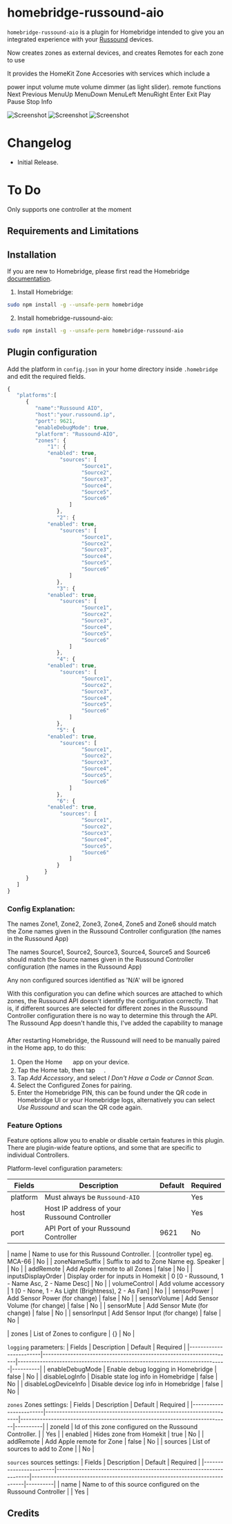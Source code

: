 # homebridge-russound-aio

`homebridge-russound-aio` is a plugin for Homebridge intended to give you an integrated experience with your [Russound](https://russound.com) devices.

Now creates zones as external devices, and creates Remotes for each zone to use 

It provides the HomeKit Zone Accesories with services which include a 

  power
  input
  volume
  mute 
  volume dimmer (as light slider).
  remote functions
      Next
      Previous
      MenuUp
      MenuDown
      MenuLeft
      MenuRight
      Enter
      Exit
      Play
      Pause
      Stop
      Info

![Screenshot](zones.jpg) ![Screenshot](accessories.jpg) ![Screenshot](remote.jpg)

# Changelog
* Initial Release.

# To Do

Only supports one controller at the moment


## Requirements and Limitations

## Installation

If you are new to Homebridge, please first read the Homebridge [documentation](https://www.npmjs.com/package/homebridge).

1. Install Homebridge:
```sh
sudo npm install -g --unsafe-perm homebridge
```

2. Install homebridge-russound-aio:
```sh
sudo npm install -g --unsafe-perm homebridge-russound-aio
```

## Plugin configuration
Add the platform in `config.json` in your home directory inside `.homebridge` and edit the required fields.

```js
{
   "platforms":[
      {
         "name":"Russound AIO",
         "host":"your.russound.ip",
         "port": 9621,
         "enableDebugMode": true,
         "platform": "Russound-AIO",
         "zones": {
             "1": {
	         "enabled": true,
                 "sources": [
                        "Source1",
                        "Source2",
                        "Source3",
                        "Source4",
                        "Source5",
                        "Source6"
                    ]
                },
                "2": {
	         "enabled": true,
                 "sources": [
                        "Source1",
                        "Source2",
                        "Source3",
                        "Source4",
                        "Source5",
                        "Source6"
                    ]
                },
                "3": {
	         "enabled": true,
                 "sources": [
                        "Source1",
                        "Source2",
                        "Source3",
                        "Source4",
                        "Source5",
                        "Source6"
                    ]
                },
                "4": {
	         "enabled": true,
                 "sources": [
                        "Source1",
                        "Source2",
                        "Source3",
                        "Source4",
                        "Source5",
                        "Source6"
                    ]
                },
                "5": {
	         "enabled": true,
                 "sources": [
                        "Source1",
                        "Source2",
                        "Source3",
                        "Source4",
                        "Source5",
                        "Source6"
                    ]
                },
                "6": {
	         "enabled": true,
                 "sources": [
                        "Source1",
                        "Source2",
                        "Source3",
                        "Source4",
                        "Source5",
                        "Source6"
                    ]
                }
            }
      }
   ]
}
```

### Config Explanation:

The names Zone1, Zone2, Zone3, Zone4, Zone5 and Zone6 should match the Zone names given in the Russound Controller configuration (the names in the Russound App)

The names Source1, Source2, Source3, Source4, Source5 and Source6 should match the Source names given in the Russound Controller configuration (the names in the Russound App)
  
  Any non configured sources identified as 'N/A' will be ignored

With this configuration you can define which sources are attached to which zones, the Russound API doesn't identify the configuration correctly.
That is, if different sources are selected for different zones in the Russound Controller configuration there is no way to determine this through the API. 
The Russound App doesn't handle this, I've added the capability to manage 

###

After restarting Homebridge, the Russound will need to be manually paired in the Home app, to do this:

1. Open the Home <img src="https://user-images.githubusercontent.com/3979615/78010622-4ea1d380-738e-11ea-8a17-e6a465eeec35.png" height="16.42px"> app on your device.
2. Tap the Home tab, then tap <img src="https://user-images.githubusercontent.com/3979615/78010869-9aed1380-738e-11ea-9644-9f46b3633026.png" height="16.42px">.
3. Tap *Add Accessory*, and select *I Don't Have a Code or Cannot Scan*.
4. Select the Configured Zones for pairing.
5. Enter the Homebridge PIN, this can be found under the QR code in Homebridge UI or your Homebridge logs, alternatively you can select *Use Russound* and scan the QR code again.

### Feature Options
Feature options allow you to enable or disable certain features in this plugin. There are plugin-wide feature options, and some that are specific to individual Controllers.


Platform-level configuration parameters:

| Fields                 | Description                                                        | Default                                                                   | Required |
|------------------------|--------------------------------------------------------------------|---------------------------------------------------------------------------|----------|
| platform               | Must always be `Russound-AIO`                                      |                                                                           | Yes      |
| host                   | Host IP address of your Russound Controller                        |                                                                           | Yes      |
| port                   | API Port of your Russound Controller                               | 9621                                                                      | No       |

| name                   | Name to use for this Russound Controller.                          | [controller type] eg. MCA-66                                              | No       |
| zoneNameSuffix         | Suffix to add to Zone Name eg. Speaker                             |                                                                           | No       |
| addRemote              | Add Apple remote to all Zones                                      | false                                                                     | No       |
| inputsDisplayOrder     | Display order for inputs in Homekit                                | 0 [0 - Russound, 1 - Name Asc, 2 - Name Desc]                             | No       |
| volumeControl          | Add volume accessory                                               | 1 [0 - None, 1 - As Light (Brightness), 2 - As Fan]                       | No       |
| sensorPower            | Add Sensor Power (for change)                                      | false                                                                     | No       |
| sensorVolume           | Add Sensor Volume (for change)                                     | false                                                                     | No       |
| sensorMute             | Add Sensor Mute (for change)                                       | false                                                                     | No       |
| sensorInput            | Add Sensor Input (for change)                                      | false                                                                     | No       |


| zones                  | List of Zones to configure                                         | {}                                                                        | No       |


`logging` parameters:
| Fields                 | Description                                                        | Default                                                                   | Required |
|------------------------|--------------------------------------------------------------------|---------------------------------------------------------------------------|----------|
| enableDebugMode        | Enable debug logging in Homebridge                                 | false                                                                     | No       |
| disableLogInfo         | Disable state log info in Homebridge                               | false                                                                     | No       |
| disableLogDeviceInfo   | Disable device log info in Homebridge                              | false                                                                     | No       |


`zones` Zones settings:
| Fields                 | Description                                                        | Default                                                                   | Required |
|------------------------|--------------------------------------------------------------------|---------------------------------------------------------------------------|----------|
| zoneId                 | Id of this zone configured on the Russound Controller.             |                                                                           | Yes      |
| enabled                | Hides zone from Homekit                                            | true                                                                      | No       |
| addRemote              | Add Apple remote for Zone                                          | false                                                                     | No       |
| sources                | List of sources to add to Zone                                     |                                                                           | No       |

`sources` sources settings:
| Fields                 | Description                                                        | Default                                                                   | Required |
|------------------------|--------------------------------------------------------------------|---------------------------------------------------------------------------|----------|
| name                   | Name to of this source configured on the Russound Controller       |                                                                           | Yes      |


## Credits
